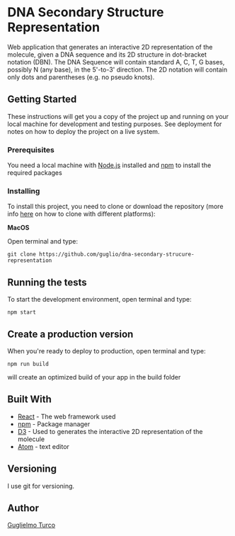# DNA Secondary Structure Representation

Web application that generates an interactive 2D representation of the molecule, given a DNA sequence and its 2D structure in dot-bracket
notation (DBN).
The DNA Sequence will contain standard A, C, T, G bases, possibly N (any base), in the 5'-to-3' direction.
The 2D notation will contain only dots and parentheses (e.g. no pseudo knots).

## Getting Started

These instructions will get you a copy of the project up and running on your local machine for development and testing purposes. See deployment for notes on how to deploy the project on a live system.

### Prerequisites

You need a local machine with [Node.js](https://nodejs.org/en/) installed and [npm](https://www.npmjs.com/) to install the required packages

### Installing

To install this project, you need to clone or download the repository (more info [here](https://help.github.com/articles/cloning-a-repository/) on how to clone with different platforms):

**MacOS**

Open terminal and type:
```shell
git clone https://github.com/guglio/dna-secondary-strucure-representation
```

## Running the tests

To start the development environment, open terminal and type:
```shell
npm start
```

## Create a production version

When you're ready to deploy to production, open terminal and type:
```shell
npm run build
```
will create an optimized build of your app in the build folder

## Built With

* [React](https://facebook.github.io/react/) - The web framework used
* [npm](https://www.npmjs.com/) - Package manager
* [D3](https://d3js.org/) - Used to generates the interactive 2D representation of the molecule
* [Atom](https://atom.io/) - text editor

## Versioning

I use git for versioning.

## Author

[Guglielmo Turco](https://github.com/guglio)
